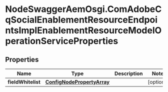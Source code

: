 # NodeSwaggerAemOsgi.ComAdobeCqSocialEnablementResourceEndpointsImplEnablementResourceModelOperationServiceProperties

## Properties

Name | Type | Description | Notes
------------ | ------------- | ------------- | -------------
**fieldWhitelist** | [**ConfigNodePropertyArray**](ConfigNodePropertyArray.md) |  | [optional] 


